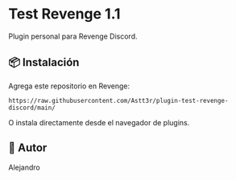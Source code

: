 # Test Revenge 1.1

Plugin personal para Revenge Discord.

## 📦 Instalación

Agrega este repositorio en Revenge:

```
https://raw.githubusercontent.com/Astt3r/plugin-test-revenge-discord/main/
```

O instala directamente desde el navegador de plugins.

## 👤 Autor

Alejandro
